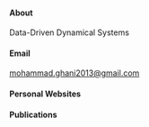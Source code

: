 #### About
Data-Driven Dynamical Systems
#### Email
mohammad.ghani2013@gmail.com
#### Personal Websites
#### Publications
